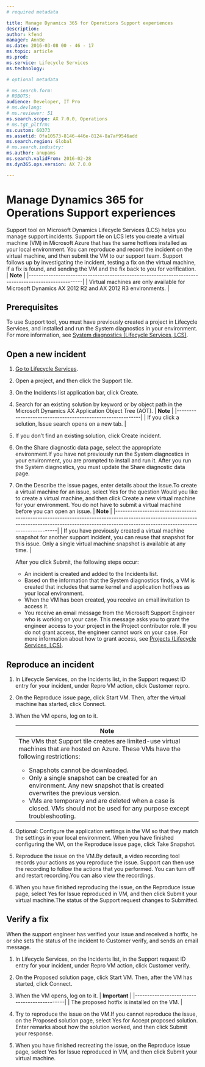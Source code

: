 ```yaml
---
# required metadata

title: Manage Dynamics 365 for Operations Support experiences
description: 
author: kfend
manager: AnnBe
ms.date: 2016-03-08 00 - 46 - 17
ms.topic: article
ms.prod: 
ms.service: Lifecycle Services
ms.technology: 

# optional metadata

# ms.search.form: 
# ROBOTS: 
audience: Developer, IT Pro
# ms.devlang: 
# ms.reviewer: 51
ms.search.scope: AX 7.0.0, Operations
# ms.tgt_pltfrm: 
ms.custom: 60373
ms.assetid: 0fa10573-8146-446e-8124-8a7af9546add
ms.search.region: Global
# ms.search.industry: 
ms.author: anupams
ms.search.validFrom: 2016-02-28
ms.dyn365.ops.version: AX 7.0.0

---
```


# Manage Dynamics 365 for Operations Support experiences



Support tool on Microsoft Dynamics Lifecycle Services (LCS) helps you manage support incidents. Support tile on LCS lets you create a virtual machine (VM) in Microsoft Azure that has the same hotfixes installed as your local environment. You can reproduce and record the incident on the virtual machine, and then submit the VM to our support team. Support follows up by investigating the incident, testing a fix on the virtual machine, if a fix is found, and sending the VM and the fix back to you for verification.
| **Note**                                                                                           |
|----------------------------------------------------------------------------------------------------|
| Virtual machines are only available for Microsoft Dynamics AX 2012 R2 and AX 2012 R3 environments. |

## Prerequisites
To use Support tool, you must have previously created a project in Lifecycle Services, and installed and run the System diagnostics in your environment. For more information, see [System diagnostics (Lifecycle Services, LCS)](system-diagnostics-lcs.md).

## Open a new incident
1.  [Go to Lifecycle Services](https://lcs.dynamics.com).
2.  Open a project, and then click the Support tile.
3.  On the Incidents list application bar, click Create.
4.  Search for an existing solution by keyword or by object path in the Microsoft Dynamics AX Application Object Tree (AOT).
    | **Note**                                                  |
    |-----------------------------------------------------------|
    | If you click a solution, Issue search opens on a new tab. |

5.  If you don’t find an existing solution, click Create incident.
6.  On the Share diagnostic data page, select the appropriate environment.If you have not previously run the System diagnostics in your environment, you are prompted to install and run it. After you run the System diagnostics, you must update the Share diagnostic data page.
7.  On the Describe the issue pages, enter details about the issue.To create a virtual machine for an issue, select Yes for the question Would you like to create a virtual machine, and then click Create a new virtual machine for your environment. You do not have to submit a virtual machine before you can open an issue.
    | **Note**                                                                                                                                                                                             |
    |------------------------------------------------------------------------------------------------------------------------------------------------------------------------------------------------------|
    | If you have previously created a virtual machine snapshot for another support incident, you can reuse that snapshot for this issue. Only a single virtual machine snapshot is available at any time. |

    After you click Submit, the following steps occur:
    -   An incident is created and added to the Incidents list.
    -   Based on the information that the System diagnostics finds, a VM is created that includes that same kernel and application hotfixes as your local environment.
    -   When the VM has been created, you receive an email invitation to access it.
    -   You receive an email message from the Microsoft Support Engineer who is working on your case. This message asks you to grant the engineer access to your project in the Project contributor role. If you do not grant access, the engineer cannot work on your case. For more information about how to grant access, see [Projects (Lifecycle Services, LCS)](projects-lcs.md).

## Reproduce an incident
1.  In Lifecycle Services, on the Incidents list, in the Support request ID entry for your incident, under Repro VM action, click Customer repro.
2.  On the Reproduce issue page, click Start VM. Then, after the virtual machine has started, click Connect.
3.  When the VM opens, log on to it.
    <table>
    <colgroup>
    <col width="100%" />
    </colgroup>
    <thead>
    <tr class="header">
    <th><strong>Note</strong></th>
    </tr>
    </thead>
    <tbody>
    <tr class="odd">
    <td>The VMs that Support tile creates are limited-use virtual machines that are hosted on Azure. These VMs have the following restrictions:
    <ul>
    <li>Snapshots cannot be downloaded.</li>
    <li>Only a single snapshot can be created for an environment. Any new snapshot that is created overwrites the previous version.</li>
    <li>VMs are temporary and are deleted when a case is closed. VMs should not be used for any purpose except troubleshooting.</li>
    </ul></td>
    </tr>
    </tbody>
    </table>

4.  Optional: Configure the application settings in the VM so that they match the settings in your local environment. When you have finished configuring the VM, on the Reproduce issue page, click Take Snapshot.
5.  Reproduce the issue on the VM.By default, a video recording tool records your actions as you reproduce the issue. Support can then use the recording to follow the actions that you performed. You can turn off and restart recording.You can also view the recordings.
6.  When you have finished reproducing the issue, on the Reproduce issue page, select Yes for Issue reproduced in VM, and then click Submit your virtual machine.The status of the Support request changes to Submitted.

## Verify a fix
When the support engineer has verified your issue and received a hotfix, he or she sets the status of the incident to Customer verify, and sends an email message.
1.  In Lifecycle Services, on the Incidents list, in the Support request ID entry for your incident, under Repro VM action, click Customer verify.
2.  On the Proposed solution page, click Start VM. Then, after the VM has started, click Connect.
3.  When the VM opens, log on to it.
    | **Important**                               |
    |---------------------------------------------|
    | The proposed hotfix is installed on the VM. |

4.  Try to reproduce the issue on the VM.If you cannot reproduce the issue, on the Proposed solution page, select Yes for Accept proposed solution. Enter remarks about how the solution worked, and then click Submit your response.
5.  When you have finished recreating the issue, on the Reproduce issue page, select Yes for Issue reproduced in VM, and then click Submit your virtual machine.



